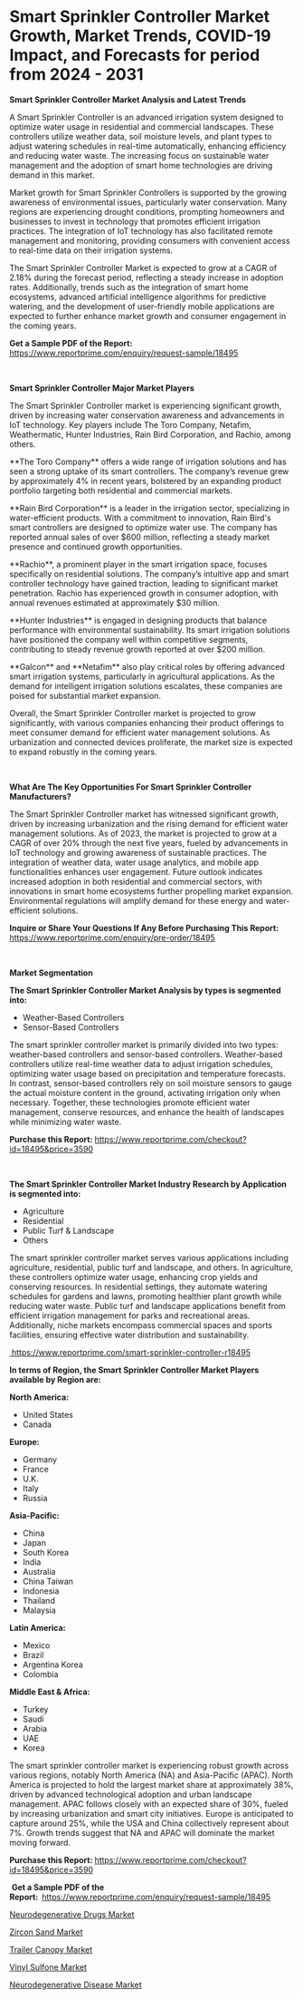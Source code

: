 <p><h1>Smart Sprinkler Controller Market Growth, Market Trends, COVID-19 Impact, and Forecasts for period from 2024 - 2031</h1></p><p><strong>Smart Sprinkler Controller Market Analysis and Latest Trends</strong></p>
<p><p>A Smart Sprinkler Controller is an advanced irrigation system designed to optimize water usage in residential and commercial landscapes. These controllers utilize weather data, soil moisture levels, and plant types to adjust watering schedules in real-time automatically, enhancing efficiency and reducing water waste. The increasing focus on sustainable water management and the adoption of smart home technologies are driving demand in this market.</p><p>Market growth for Smart Sprinkler Controllers is supported by the growing awareness of environmental issues, particularly water conservation. Many regions are experiencing drought conditions, prompting homeowners and businesses to invest in technology that promotes efficient irrigation practices. The integration of IoT technology has also facilitated remote management and monitoring, providing consumers with convenient access to real-time data on their irrigation systems.</p><p>The Smart Sprinkler Controller Market is expected to grow at a CAGR of 2.18% during the forecast period, reflecting a steady increase in adoption rates. Additionally, trends such as the integration of smart home ecosystems, advanced artificial intelligence algorithms for predictive watering, and the development of user-friendly mobile applications are expected to further enhance market growth and consumer engagement in the coming years.</p></p>
<p><strong>Get a Sample PDF of the Report:&nbsp;</strong> <a href="https://www.reportprime.com/enquiry/request-sample/18495?utm_campaign=1134&utm_medium=2&utm_source=Github&utm_content=ia&utm_term=21112024&utm_id=smart-sprinkler-controller">https://www.reportprime.com/enquiry/request-sample/18495</a></p>
<p>&nbsp;</p>
<p><strong>Smart Sprinkler Controller Major Market Players</strong></p>
<p><p>The Smart Sprinkler Controller market is experiencing significant growth, driven by increasing water conservation awareness and advancements in IoT technology. Key players include The Toro Company, Netafim, Weathermatic, Hunter Industries, Rain Bird Corporation, and Rachio, among others.</p><p>**The Toro Company** offers a wide range of irrigation solutions and has seen a strong uptake of its smart controllers. The company’s revenue grew by approximately 4% in recent years, bolstered by an expanding product portfolio targeting both residential and commercial markets.</p><p>**Rain Bird Corporation** is a leader in the irrigation sector, specializing in water-efficient products. With a commitment to innovation, Rain Bird's smart controllers are designed to optimize water use. The company has reported annual sales of over $600 million, reflecting a steady market presence and continued growth opportunities.</p><p>**Rachio**, a prominent player in the smart irrigation space, focuses specifically on residential solutions. The company’s intuitive app and smart controller technology have gained traction, leading to significant market penetration. Rachio has experienced growth in consumer adoption, with annual revenues estimated at approximately $30 million.</p><p>**Hunter Industries** is engaged in designing products that balance performance with environmental sustainability. Its smart irrigation solutions have positioned the company well within competitive segments, contributing to steady revenue growth reported at over $200 million.</p><p>**Galcon** and **Netafim** also play critical roles by offering advanced smart irrigation systems, particularly in agricultural applications. As the demand for intelligent irrigation solutions escalates, these companies are poised for substantial market expansion.</p><p>Overall, the Smart Sprinkler Controller market is projected to grow significantly, with various companies enhancing their product offerings to meet consumer demand for efficient water management solutions. As urbanization and connected devices proliferate, the market size is expected to expand robustly in the coming years.</p></p>
<p>&nbsp;</p>
<p><strong>What Are The Key Opportunities For Smart Sprinkler Controller Manufacturers?</strong></p>
<p><p>The Smart Sprinkler Controller market has witnessed significant growth, driven by increasing urbanization and the rising demand for efficient water management solutions. As of 2023, the market is projected to grow at a CAGR of over 20% through the next five years, fueled by advancements in IoT technology and growing awareness of sustainable practices. The integration of weather data, water usage analytics, and mobile app functionalities enhances user engagement. Future outlook indicates increased adoption in both residential and commercial sectors, with innovations in smart home ecosystems further propelling market expansion. Environmental regulations will amplify demand for these energy and water-efficient solutions.</p></p>
<p><strong>Inquire or Share Your Questions If Any Before Purchasing This Report:</strong> <a href="https://www.reportprime.com/enquiry/pre-order/18495?utm_campaign=1134&utm_medium=2&utm_source=Github&utm_content=ia&utm_term=21112024&utm_id=smart-sprinkler-controller">https://www.reportprime.com/enquiry/pre-order/18495</a></p>
<p>&nbsp;</p>
<p><strong>Market Segmentation</strong></p>
<p><strong>The Smart Sprinkler Controller Market Analysis by types is segmented into:</strong></p>
<p><ul><li>Weather-Based Controllers</li><li>Sensor-Based Controllers</li></ul></p>
<p><p>The smart sprinkler controller market is primarily divided into two types: weather-based controllers and sensor-based controllers. Weather-based controllers utilize real-time weather data to adjust irrigation schedules, optimizing water usage based on precipitation and temperature forecasts. In contrast, sensor-based controllers rely on soil moisture sensors to gauge the actual moisture content in the ground, activating irrigation only when necessary. Together, these technologies promote efficient water management, conserve resources, and enhance the health of landscapes while minimizing water waste.</p></p>
<p><strong>Purchase this Report:&nbsp;</strong><a href="https://www.reportprime.com/checkout?id=18495&price=3590&utm_campaign=1134&utm_medium=2&utm_source=Github&utm_content=ia&utm_term=21112024&utm_id=smart-sprinkler-controller">https://www.reportprime.com/checkout?id=18495&price=3590</a></p>
<p>&nbsp;</p>
<p><strong>The Smart Sprinkler Controller Market Industry Research by Application is segmented into:</strong></p>
<p><ul><li>Agriculture</li><li>Residential</li><li>Public Turf & Landscape</li><li>Others</li></ul></p>
<p><p>The smart sprinkler controller market serves various applications including agriculture, residential, public turf and landscape, and others. In agriculture, these controllers optimize water usage, enhancing crop yields and conserving resources. In residential settings, they automate watering schedules for gardens and lawns, promoting healthier plant growth while reducing water waste. Public turf and landscape applications benefit from efficient irrigation management for parks and recreational areas. Additionally, niche markets encompass commercial spaces and sports facilities, ensuring effective water distribution and sustainability.</p></p>
<p><a href="https://www.reportprime.com/smart-sprinkler-controller-r18495?utm_campaign=1134&utm_medium=2&utm_source=Github&utm_content=ia&utm_term=21112024&utm_id=smart-sprinkler-controller">&nbsp;https://www.reportprime.com/smart-sprinkler-controller-r18495</a></p>
<p><strong>In terms of Region, the Smart Sprinkler Controller Market Players available by Region are:</strong></p>
<p>
    <p> <strong> North America: </strong>
        <ul>
            <li>United States</li>
            <li>Canada</li>
        </ul>
        </p> 
    <p> <strong> Europe: </strong>
        <ul>
            <li>Germany</li>
            <li>France</li>
            <li>U.K.</li>
            <li>Italy</li>
            <li>Russia</li>
        </ul>
        </p> 
    <p> <strong> Asia-Pacific: </strong>
        <ul>
            <li>China</li>
            <li>Japan</li>
            <li>South Korea</li>
            <li>India</li>
            <li>Australia</li>
            <li>China Taiwan</li>
            <li>Indonesia</li>
            <li>Thailand</li>
            <li>Malaysia</li>
        </ul>
        </p> 
    <p> <strong> Latin America: </strong>
        <ul>
            <li>Mexico</li>
            <li>Brazil</li>
            <li>Argentina Korea</li>
            <li>Colombia</li>
        </ul>
        </p> 
    <p> <strong> Middle East & Africa: </strong>
        <ul>
            <li>Turkey</li>
            <li>Saudi</li>
            <li>Arabia</li>
            <li>UAE</li>
            <li>Korea</li>
        </ul>
    </p>
    </p>
<p><p>The smart sprinkler controller market is experiencing robust growth across various regions, notably North America (NA) and Asia-Pacific (APAC). North America is projected to hold the largest market share at approximately 38%, driven by advanced technological adoption and urban landscape management. APAC follows closely with an expected share of 30%, fueled by increasing urbanization and smart city initiatives. Europe is anticipated to capture around 25%, while the USA and China collectively represent about 7%. Growth trends suggest that NA and APAC will dominate the market moving forward.</p></p>
<p><strong>Purchase this Report: </strong><a href="https://www.reportprime.com/checkout?id=18495&price=3590&utm_campaign=1134&utm_medium=2&utm_source=Github&utm_content=ia&utm_term=21112024&utm_id=smart-sprinkler-controller">https://www.reportprime.com/checkout?id=18495&price=3590</a></p>
<p>&nbsp;<strong>Get a Sample PDF of the Report:&nbsp;&nbsp;</strong><a href="https://www.reportprime.com/enquiry/request-sample/18495?utm_campaign=1134&utm_medium=2&utm_source=Github&utm_content=ia&utm_term=21112024&utm_id=smart-sprinkler-controller">https://www.reportprime.com/enquiry/request-sample/18495</a></p>
<p><strong></strong></p>
<p><p><a href="https://issuu.com/reportprime-2/docs/neurodegenerative-drugs-market-size_f5c18a370f78e7?utm_campaign=1134&utm_medium=2&utm_source=Github&utm_content=ia&utm_term=21112024&utm_id=smart-sprinkler-controller">Neurodegenerative Drugs Market</a></p><p><a href="https://www.linkedin.com/pulse/global-zircon-sand-market-pulse-trends-growth-analysis-2024-m1nme?utm_campaign=1134&utm_medium=2&utm_source=Github&utm_content=ia&utm_term=21112024&utm_id=smart-sprinkler-controller">Zircon Sand Market</a></p><p><a href="https://www.linkedin.com/pulse/exploring-trailer-canopy-market-dynamics-global-trends-future-cwmzf?utm_campaign=1134&utm_medium=2&utm_source=Github&utm_content=ia&utm_term=21112024&utm_id=smart-sprinkler-controller">Trailer Canopy Market</a></p><p><a href="https://www.linkedin.com/pulse/vinyl-sulfone-market-global-regional-analysis-focus-region-e13we?utm_campaign=1134&utm_medium=2&utm_source=Github&utm_content=ia&utm_term=21112024&utm_id=smart-sprinkler-controller">Vinyl Sulfone Market</a></p><p><a href="https://issuu.com/reportprime-2/docs/neurodegenerative-disease-market-si_193e632b7b1884?utm_campaign=1134&utm_medium=2&utm_source=Github&utm_content=ia&utm_term=21112024&utm_id=smart-sprinkler-controller">Neurodegenerative Disease Market</a></p></p>